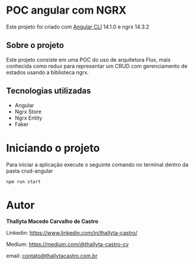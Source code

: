 # POC angular com NGRX


Este projeto foi criado com [Angular CLI](https://github.com/angular/angular-cli) 14.1.0 e ngrx 14.3.2

## Sobre o projeto

Este projeto consiste em uma POC do uso de arquitetura Flux, mais conhecida como redux para representar um CRUD com gerenciamento de estados usando a biblioteca ngrx.

## Tecnologias utilizadas

- Angular
- Ngrx Store
- Ngrx Entity
- Faker

# Iniciando o projeto

Para iniciar a aplicação execute o seguinte comando no terminal dentro da pasta crud-angular

```shell script
npm run start
```

# Autor
<b>Thallyta Macedo Carvalho de Castro</b>

Linkedin: https://www.linkedin.com/in/thallyta-castro/

Medium: https://medium.com/@thallyta-castro-cv

email: contato@thallytacastro.com.br
